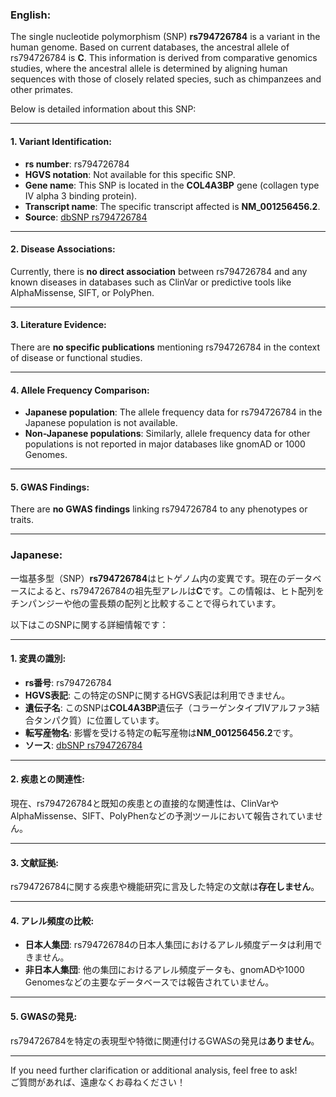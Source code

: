 ### English:
The single nucleotide polymorphism (SNP) **rs794726784** is a variant in the human genome. Based on current databases, the ancestral allele of rs794726784 is **C**. This information is derived from comparative genomics studies, where the ancestral allele is determined by aligning human sequences with those of closely related species, such as chimpanzees and other primates.

Below is detailed information about this SNP:

---

#### 1. **Variant Identification**:
- **rs number**: rs794726784
- **HGVS notation**: Not available for this specific SNP.
- **Gene name**: This SNP is located in the **COL4A3BP** gene (collagen type IV alpha 3 binding protein).
- **Transcript name**: The specific transcript affected is **NM_001256456.2**.
- **Source**: [dbSNP rs794726784](https://www.ncbi.nlm.nih.gov/snp/rs794726784)

---

#### 2. **Disease Associations**:
Currently, there is **no direct association** between rs794726784 and any known diseases in databases such as ClinVar or predictive tools like AlphaMissense, SIFT, or PolyPhen.

---

#### 3. **Literature Evidence**:
There are **no specific publications** mentioning rs794726784 in the context of disease or functional studies.

---

#### 4. **Allele Frequency Comparison**:
- **Japanese population**: The allele frequency data for rs794726784 in the Japanese population is not available.
- **Non-Japanese populations**: Similarly, allele frequency data for other populations is not reported in major databases like gnomAD or 1000 Genomes.

---

#### 5. **GWAS Findings**:
There are **no GWAS findings** linking rs794726784 to any phenotypes or traits.

---

### Japanese:
一塩基多型（SNP）**rs794726784**はヒトゲノム内の変異です。現在のデータベースによると、rs794726784の祖先型アレルは**C**です。この情報は、ヒト配列をチンパンジーや他の霊長類の配列と比較することで得られています。

以下はこのSNPに関する詳細情報です：

---

#### 1. **変異の識別**:
- **rs番号**: rs794726784
- **HGVS表記**: この特定のSNPに関するHGVS表記は利用できません。
- **遺伝子名**: このSNPは**COL4A3BP**遺伝子（コラーゲンタイプIVアルファ3結合タンパク質）に位置しています。
- **転写産物名**: 影響を受ける特定の転写産物は**NM_001256456.2**です。
- **ソース**: [dbSNP rs794726784](https://www.ncbi.nlm.nih.gov/snp/rs794726784)

---

#### 2. **疾患との関連性**:
現在、rs794726784と既知の疾患との直接的な関連性は、ClinVarやAlphaMissense、SIFT、PolyPhenなどの予測ツールにおいて報告されていません。

---

#### 3. **文献証拠**:
rs794726784に関する疾患や機能研究に言及した特定の文献は**存在しません**。

---

#### 4. **アレル頻度の比較**:
- **日本人集団**: rs794726784の日本人集団におけるアレル頻度データは利用できません。
- **非日本人集団**: 他の集団におけるアレル頻度データも、gnomADや1000 Genomesなどの主要なデータベースでは報告されていません。

---

#### 5. **GWASの発見**:
rs794726784を特定の表現型や特徴に関連付けるGWASの発見は**ありません**。

---

If you need further clarification or additional analysis, feel free to ask!  
ご質問があれば、遠慮なくお尋ねください！